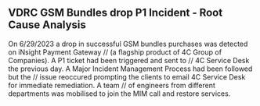 ## VDRC GSM Bundles drop P1 Incident - Root Cause Analysis

On 6/29/2023 a drop in successful GSM bundles purchases was detected on iNsight Payment Gateway // 
(a flagship product of 4C Group of Companies). A P1 ticket had been triggered and sent to // 
4C Service Desk the previous day. A Major Incident Management Process had been followed but the // 
issue reoccured prompting the clients to email 4C Service Desk for immediate remediation. A team // 
of engineers from different departments was mobilised to join the MIM call and restore services.

